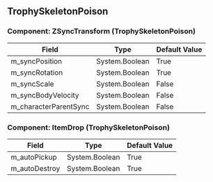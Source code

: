 ## TrophySkeletonPoison

### Component: ZSyncTransform (TrophySkeletonPoison)

|Field|Type|Default Value|
|-----|----|-------------|
|m_syncPosition|System.Boolean|True|
|m_syncRotation|System.Boolean|True|
|m_syncScale|System.Boolean|False|
|m_syncBodyVelocity|System.Boolean|False|
|m_characterParentSync|System.Boolean|False|

### Component: ItemDrop (TrophySkeletonPoison)

|Field|Type|Default Value|
|-----|----|-------------|
|m_autoPickup|System.Boolean|True|
|m_autoDestroy|System.Boolean|True|


